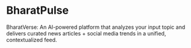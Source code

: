 # BharatPulse
BharatVerse: An AI-powered platform that analyzes your input topic and delivers curated news articles + social media trends in a unified, contextualized feed.
